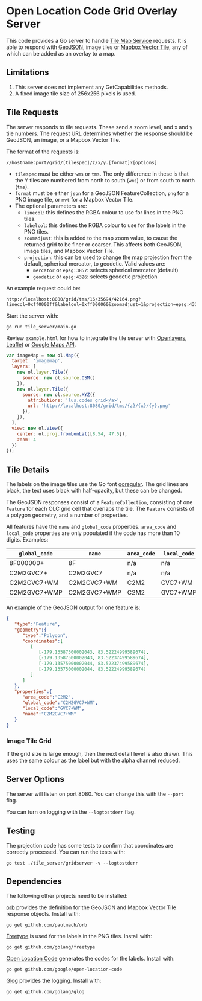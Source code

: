 # Open Location Code Grid Overlay Server

This code provides a Go server to handle
[Tile Map Service](https://en.wikipedia.org/wiki/Tile_Map_Service) requests. It
is able to respond with [GeoJSON](https://geojson.org), image tiles or
[Mapbox Vector Tile](https://github.com/mapbox/vector-tile-spec), any of
which can be added as an overlay to a map.

## Limitations

1. This server does not implement any GetCapabilities methods.
1. A fixed image tile size of 256x256 pixels is used.

## Tile Requests

The server responds to tile requests. These send a zoom level, and x and y tile
numbers. The request URL determines whether the response should be GeoJSON, an
image, or a Mapbox Vector Tile.

The format of the requests is:

```
//hostname:port/grid/[tilespec]/z/x/y.[format]?[options]
```

* `tilespec` must be either `wms` or `tms`. The only difference in these is
    that the Y tiles are numbered from north to south (`wms`) or from south to
    north (`tms`).
* `format` must be either `json` for a GeoJSON FeatureCollection, `png`
    for a PNG image tile, or `mvt` for a Mapbox Vector Tile.
* The optional parameters are:
  * `linecol`: this defines the RGBA colour to use for lines in the PNG
        tiles.
  * `labelcol`: this defines the RGBA colour to use for the labels in the
        PNG tiles.
  * `zoomadjust`: this is added to the map zoom value, to cause the returned
        grid to be finer or coarser. This affects both GeoJSON, image tiles,
        and Mapbox Vector Tile.
  * `projection`: this can be used to change the map projection from the
        default, spherical mercator, to geodetic. Valid values are:
    * `mercator` or `epsg:3857`: selects spherical mercator (default)
    * `geodetic` or `epsg:4326`: selects geodetic projection

An example request could be:

```
http://localhost:8080/grid/tms/16/35694/42164.png?linecol=0xff0000ff&labelcol=0xff000060&zoomadjust=1&projection=epsg:4326
```


Start the server with:

```
go run tile_server/main.go
```

Review `example.html` for how to integrate the tile server with
[Openlayers](https://openlayers.org/), [Leaflet](https://leafletjs.com/) or
[Google Maps API](https://developers.google.com/maps/documentation/javascript/tutorial).

```javascript
var imageMap = new ol.Map({
  target: 'imagemap',
  layers: [
    new ol.layer.Tile({
      source: new ol.source.OSM()
    }),
    new ol.layer.Tile({
      source: new ol.source.XYZ({
        attributions: 'lus.codes grid</a>',
        url: 'http://localhost:8080/grid/tms/{z}/{x}/{y}.png'
      }),
    }),
  ],
  view: new ol.View({
    center: ol.proj.fromLonLat([8.54, 47.5]),
    zoom: 4
  })
});
```

## Tile Details

The labels on the image tiles use the Go font
[goregular](https://blog.golang.org/go-fonts). The grid lines are black, the
text uses black with half-opacity, but these can be changed.

The GeoJSON responses consist of a `FeatureCollection`, consisting of one
`Feature` for each OLC grid cell that overlaps the tile. The `Feature` consists
of a polygon geometry, and a number of properties.

All features have the `name` and `global_code` properties. `area_code` and
`local_code` properties are only populated if the code has more than 10 digits.
Examples:

`global_code` | `name`       | `area_code` | `local_code`
------------- | ------------ | ----------- | ------------
8F000000+     | 8F           | n/a         | n/a
C2M2GVC7+     | C2M2GVC7     | n/a         | n/a
C2M2GVC7+WM   | C2M2GVC7+WM  | C2M2        | GVC7+WM
C2M2GVC7+WMP  | C2M2GVC7+WMP | C2M2        | GVC7+WMP

An example of the GeoJSON output for one feature is:

```json
{
   "type":"Feature",
   "geometry":{
      "type":"Polygon",
      "coordinates":[
         [
            [-179.13587500002043, 83.52224999589674],
            [-179.13587500002043, 83.52237499589674],
            [-179.13575000002044, 83.52237499589674],
            [-179.13575000002044, 83.52224999589674]
         ]
      ]
   },
   "properties":{
      "area_code":"C2M2",
      "global_code":"C2M2GVC7+WM",
      "local_code":"GVC7+WM",
      "name":"C2M2GVC7+WM"
   }
}
```

### Image Tile Grid

If the grid size is large enough, then the next detail level is also drawn. This
uses the same colour as the label but with the alpha channel reduced.

## Server Options

The server will listen on port 8080. You can change this with the `--port` flag.

You can turn on logging with the `--logtostderr` flag.

## Testing

The projection code has some tests to confirm that coordinates are correctly
processed. You can run the tests with:

```
go test ./tile_server/gridserver -v --logtostderr
```

## Dependencies

The following other projects need to be installed:

[orb](https://github.com/paulmach/orb) provides the definition for
the GeoJSON and Mapbox Vector Tile response objects. Install with:

```
go get github.com/paulmach/orb
```

[Freetype](https://github.com/golang/freetype) is used for the labels in the PNG
tiles. Install with:

```
go get github.com/golang/freetype
```

[Open Location Code](https://github.com/open-location-code/) generates the codes
for the labels. Install with:

```
go get github.com/google/open-location-code
```

[Glog](https://github.com/golang/glog) provides the logging. Install with:

```
go get github.com/golang/glog
```
